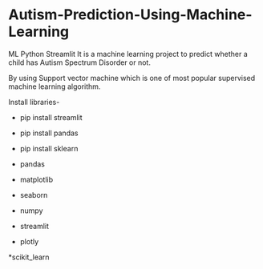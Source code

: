 # Autism-Prediction-Using-Machine-Learning
ML Python Streamlit
It is a machine learning project to predict whether a child has Autism Spectrum Disorder or not.

By using Support vector machine which is one of most popular supervised machine learning algorithm.

Install libraries-

+ pip install streamlit
  
+ pip install pandas

- pip install sklearn

- pandas
  
- matplotlib

- seaborn

* numpy
  
* streamlit

* plotly
  
*scikit_learn
